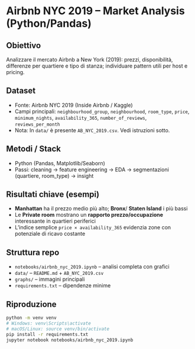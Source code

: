 # Airbnb NYC 2019 – Market Analysis (Python/Pandas)

## Obiettivo
Analizzare il mercato Airbnb a New York (2019): prezzi, disponibilità, differenze per quartiere e tipo di stanza; individuare pattern utili per host e pricing.

## Dataset
- Fonte: Airbnb NYC 2019 (Inside Airbnb / Kaggle)
- Campi principali: `neighbourhood_group`, `neighbourhood`, `room_type`, `price`, `minimum_nights`, `availability_365`, `number_of_reviews`, `reviews_per_month`
- Nota: In `data/` è presente `AB_NYC_2019.csv`. Vedi istruzioni sotto.

## Metodi / Stack
- Python (Pandas, Matplotlib/Seaborn)
- Passi: cleaning → feature engineering → EDA → segmentazioni (quartiere, room_type) → insight

## Risultati chiave (esempi)
- **Manhattan** ha il prezzo medio più alto; **Bronx**/ **Staten Island** i più bassi
- Le **Private room** mostrano un **rapporto prezzo/occupazione** interessante in quartieri periferici
- L’indice semplice `price × availability_365` evidenzia zone con potenziale di ricavo costante

## Struttura repo
- `notebooks/airbnb_nyc_2019.ipynb` – analisi completa con grafici
- `data/` – `README.md` + `AB_NYC_2019.csv`
- `graphs/` – immagini principali
- `requirements.txt` – dipendenze minime

## Riproduzione
```bash
python -m venv venv
# Windows: venv\Scripts\activate
# macOS/Linux: source venv/bin/activate
pip install -r requirements.txt
jupyter notebook notebooks/airbnb_nyc_2019.ipynb
